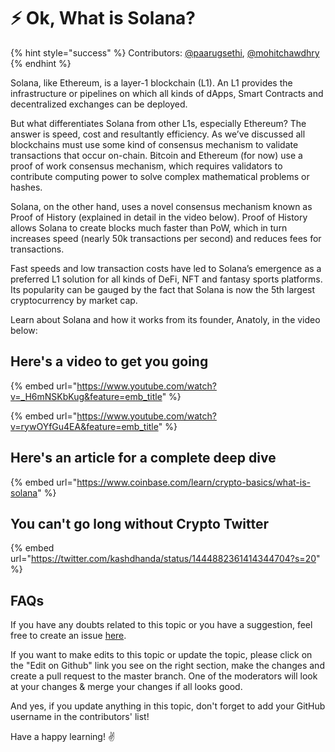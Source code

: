 # ⚡ Ok, What is Solana?

{% hint style="success" %}
Contributors: [@paarugsethi](https://twitter.com/paarugsethi), [@mohitchawdhry](https://twitter.com/chawdhrymohit)
{% endhint %}

Solana, like Ethereum, is a layer-1 blockchain (L1). An L1 provides the infrastructure or pipelines on which all kinds of dApps, Smart Contracts and decentralized exchanges can be deployed.

But what differentiates Solana from other L1s, especially Ethereum? The answer is speed, cost and resultantly efficiency. As we’ve discussed all blockchains must use some kind of consensus mechanism to validate transactions that occur on-chain. Bitcoin and Ethereum (for now) use a proof of work consensus mechanism, which requires validators to contribute computing power to solve complex mathematical problems or hashes.

Solana, on the other hand, uses a novel consensus mechanism known as Proof of History (explained in detail in the video below). Proof of History allows Solana to create blocks much faster than PoW, which in turn increases speed (nearly 50k transactions per second) and reduces fees for transactions.

Fast speeds and low transaction costs have led to Solana’s emergence as a preferred L1 solution for all kinds of DeFi, NFT and fantasy sports platforms. Its popularity can be gauged by the fact that Solana is now the 5th largest cryptocurrency by market cap.

Learn about Solana and how it works from its founder, Anatoly, in the video below:  

## Here's a video to get you going

{% embed url="https://www.youtube.com/watch?v=_H6mNSKbKug&feature=emb_title" %}

{% embed url="https://www.youtube.com/watch?v=rywOYfGu4EA&feature=emb_title" %}

## Here's an article for a complete deep dive

{% embed url="https://www.coinbase.com/learn/crypto-basics/what-is-solana" %}

## You can't go long without Crypto Twitter

{% embed url="https://twitter.com/kashdhanda/status/1444882361414344704?s=20" %}

## FAQs

If you have any doubts related to this topic or you have a suggestion, feel free to create an issue [here](https://github.com/SuperteamDAO/ground-zero/issues).

If you want to make edits to this topic or update the topic, please click on the "Edit on Github" link you see on the right section, make the changes and create a pull request to the master branch. One of the moderators will look at your changes & merge your changes if all looks good.

And yes, if you update anything in this topic, don't forget to add your GitHub username in the contributors' list!

Have a happy learning! ✌️
